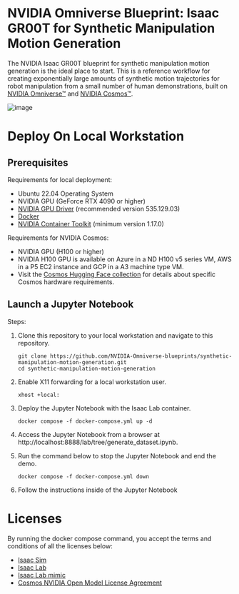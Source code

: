# NVIDIA Omniverse Blueprint: Isaac GR00T for Synthetic Manipulation Motion Generation

The NVIDIA Isaac GR00T blueprint for synthetic manipulation motion generation is the ideal place to start. This is a reference workflow for creating exponentially large amounts of synthetic motion trajectories for robot manipulation from a small number of human demonstrations, built on [NVIDIA Omniverse™](https://developer.nvidia.com/isaac/sim) and [NVIDIA Cosmos™](https://www.nvidia.com/en-us/ai/cosmos/).

![image](https://github.com/user-attachments/assets/f93e9285-ac47-4db9-8c28-25a92367b3cd)

# Deploy On Local Workstation

## Prerequisites
Requirements for local deployment:
* Ubuntu 22.04 Operating System
* NVIDIA GPU (GeForce RTX 4090 or higher)
* [NVIDIA GPU Driver](https://www.nvidia.com/en-us/drivers/unix/) (recommended version 535.129.03)
* [Docker](https://docs.docker.com/engine/install/ubuntu/)
* [NVIDIA Container Toolkit](https://github.com/NVIDIA/nvidia-container-toolkit) (minimum version 1.17.0)

Requirements for NVIDIA Cosmos:
* NVIDIA GPU (H100 or higher)
* NVIDIA H100 GPU is available on Azure in a ND H100 v5 series VM, AWS in a P5 EC2 instance and GCP in a A3 machine type VM.
* Visit the [Cosmos Hugging Face collection](https://huggingface.co/collections/nvidia/cosmos-6751e884dc10e013a0a0d8e6) for details about specific Cosmos hardware requirements.
  

## Launch a Jupyter Notebook

Steps:

1. Clone this repository to your local workstation and navigate to this repository.

       git clone https://github.com/NVIDIA-Omniverse-blueprints/synthetic-manipulation-motion-generation.git
       cd synthetic-manipulation-motion-generation

2. Enable X11 forwarding for a local workstation user.

       xhost +local:

3. Deploy the Jupyter Notebook with the Isaac Lab container.

       docker compose -f docker-compose.yml up -d
       
4. Access the Jupyter Notebook from a browser at http://localhost:8888/lab/tree/generate_dataset.ipynb.

5. Run the command below to stop the Jupyter Notebook and end the demo.

       docker compose -f docker-compose.yml down

6. Follow the instructions inside of the Jupyter Notebook

# Licenses

By running the docker compose command, you accept the terms and conditions of all the licenses below:

- [Isaac Sim](https://www.nvidia.com/en-us/agreements/enterprise-software/nvidia-software-license-agreement/)
- [Isaac Lab](https://github.com/isaac-sim/IsaacLab/blob/main/LICENSE)
- [Isaac Lab mimic](https://github.com/isaac-sim/IsaacLab/blob/main/LICENSE-mimic)
- [Cosmos NVIDIA Open Model License Agreement](https://www.nvidia.com/en-us/agreements/enterprise-software/nvidia-open-model-license/)
